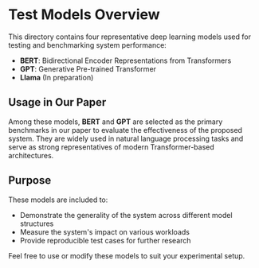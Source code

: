 # Test Models Overview

This directory contains four representative deep learning models used for testing and benchmarking system performance:

- **BERT**: Bidirectional Encoder Representations from Transformers
- **GPT**: Generative Pre-trained Transformer
- **Llama** (In preparation)

## Usage in Our Paper

Among these models, **BERT** and **GPT** are selected as the primary benchmarks in our paper to evaluate the effectiveness of the proposed system. They are widely used in natural language processing tasks and serve as strong representatives of modern Transformer-based architectures.

## Purpose

These models are included to:

- Demonstrate the generality of the system across different model structures
- Measure the system's impact on various workloads
- Provide reproducible test cases for further research

Feel free to use or modify these models to suit your experimental setup.
